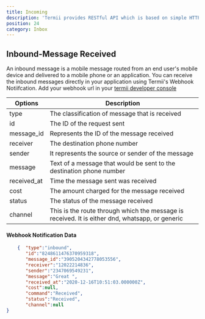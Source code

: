 ```yaml
---
title: Incoming
description: 'Termii provides RESTful API which is based on simple HTTP POST/GET requests. Our API lets you create, send, and verify messages, as well as, track your delivery statistics.'
position: 24
category: Inbox
---
```


## Inbound-Message Received
An inbound message is a mobile message routed from an end user's mobile device and delivered to a mobile phone or an application.
You can receive the inbound messages directly in your application using Termii's Webhook Notiifcation.
Add your webhook url in your <a href="https://termii.com/account/webhook/config" target="_blank">termii developer console</a>



Options | Description |
--- | --- |
type | The classification of message that is received  | 
id |   The  ID of the request sent| 
message_id | Represents the ID of the message received  | 
receiver |  The destination phone number  | 
sender | It represents the source or sender of the message | 
message | Text of a message that would be sent to the destination phone number | 
received_at | Time the message sent was received | 
cost | The amount charged for the message received | 
status | The status of the message received | 
channel | This is the route through which the message is received. It is either dnd, whatsapp, or generic | 

####  Webhook Notification Data


```JSON
    {  "type":"inbound",
       "id":"8248611476370959318",
       "message_id":"3905204342778053556",
       "receiver":"12022214836",
       "sender":"2347069549231",
       "message":"Great ",
       "received_at":"2020-12-16T10:51:03.000000Z",
       "cost":null,
       "command":"Received",
       "status":"Received",
       "channel":null
}	        
```


